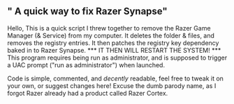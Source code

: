 ## " A quick way to fix Razer Synapse"

Hello,
This is a quick script I threw together to remove the Razer Game Manager (& Service) from my computer.
It deletes the folder & files, and removes the registry entries.
It then patches the registry key dependency baked in to Razer Synapse.
*** IT THEN WILL RESTART THE SYSTEM! ***
This program requires being run as administrator, and is supposed to trigger a UAC prompt ("run as administrator") when launched.

Code is simple, commented, and *decently* readable, feel free to tweak it on your own, or suggest changes here!
Excuse the dumb parody name, as I forgot Razer already had a product called Razer Cortex. 
